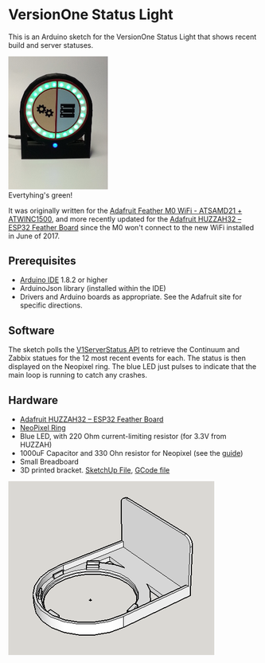 # VersionOne Status Light
This is an Arduino sketch for the VersionOne Status Light that shows recent build and server statuses.

<img src="./Doc/V1StatusLight.jpg" width="200"><br/>
Evertyhing's green!

It was originally written for the [Adafruit Feather M0 WiFi - ATSAMD21 + ATWINC1500](https://www.adafruit.com/product/3010), and more recently updated for the [Adafruit HUZZAH32 – ESP32 Feather Board](https://www.adafruit.com/product/3405) since the M0 won't connect to the new WiFi installed in June of 2017.
## Prerequisites
* [Arduino IDE](https://www.arduino.cc/en/Main/Software) 1.8.2 or higher
* ArduinoJson library (installed within the IDE)
* Drivers and Arduino boards as appropriate.  See the Adafruit site for specific directions.
## Software
The sketch polls the [V1ServerStatus API](https://github.com/versionone/V1ServerStatus) to retrieve the Continuum and Zabbix statues for the 12 most recent events for each.  The status is then displayed on the Neopixel ring.  The blue LED just pulses to indicate that the main loop is running to catch any crashes.
## Hardware
* [Adafruit HUZZAH32 – ESP32 Feather Board](https://www.adafruit.com/product/3405)
* [NeoPixel Ring](https://www.adafruit.com/product/1586)
* Blue LED, with 220 Ohm current-limiting resistor (for 3.3V from HUZZAH)
* 1000uF Capacitor and 330 Ohn resistor for Neopixel (see the [guide](https://learn.adafruit.com/adafruit-neopixel-uberguide/best-practices))
* Small Breadboard
* 3D printed bracket.  [SketchUp File](./Doc/24NeoPixel.skp), [GCode file](./Doc/24NeoPixel.gcode)

![NeoPixel24Model](./Doc/24Neopixel.PNG)
